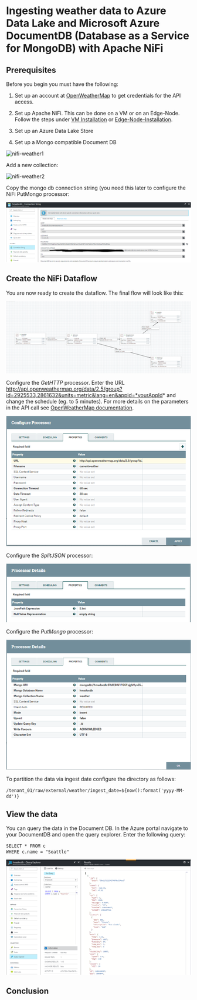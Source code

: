 
# Ingesting weather data to Azure Data Lake and Microsoft Azure DocumentDB (Database as a Service for MongoDB) with Apache NiFi

## Prerequisites
Before you begin you must have the following:
1. Set up an account at [OpenWeatherMap](https://openweathermap.org/) to get credentials for the API access.
2. Set up Apache NiFi. This can be done on a VM or on an Edge-Node. Follow the steps under [VM Installation](nifi-install-azure-vm.md) or [Edge-Node-Installation](nifi-install-HDIEdgeNode.md).
3. Set up an Azure Data Lake Store


4. Set up a Mongo compatible Document DB

![nifi-weather1](https://raw.githubusercontent.com/hau-mal/articles/master/images/nifi-weather4.PNG)


Add a new collection:

![nifi-weather2](https://raw.githubusercontent.com/hau-mal/articles/master/images/nifi-weather2.PNG)

Copy the mongo db connection string (you need this later to configure the NiFi PutMongo processor:

![nifi-weather3](/images/nifi-weather3.PNG)

## Create the NiFi Dataflow
You are now ready to create the dataflow. The final flow will look like this:

![nifi-weather5](/images/nifi-weather5.PNG)

Configure the *GetHTTP* processor. Enter the URL http://api.openweathermap.org/data/2.5/group?id=2925533,2861632&units=metric&lang=en&appid=*yourAppId* and change the schedule (eg. to 5 minutes). For more details on the parameters in the API call see [OpenWeatherMap documentation](https://openweathermap.org/current/). 

![nifi-weather6](/images/nifi-weather6.PNG)

Configure the *SplitJSON* processor:

![nifi-weather7](/images/nifi-weather7.PNG)

Configure the *PutMongo* processor:

![nifi-weather8](/images/nifi-weather8.PNG)


To partition the data via ingest date configure the directory as follows:

```
/tenant_01/raw/external/weather/ingest_date=${now():format('yyyy-MM-dd')}
```

## View the data
You can query the data in the Document DB. In the Azure portal navigate to your DocumentDB and open the query explorer. Enter the following query:


```
SELECT * FROM c
WHERE c.name = "Seattle"
```
![nifi-weather4](/images/nifi-weather4.PNG)

## Conclusion



